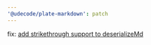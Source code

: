 ```yaml
---
'@udecode/plate-markdown': patch
---
```


fix: [add strikethrough support to deserializeMd](https://github.com/udecode/plate/issues/3733)
